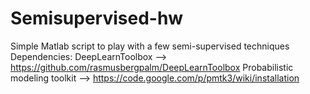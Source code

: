 # Semisupervised-hw
Simple Matlab script to play with a few semi-supervised techniques
Dependencies:
DeepLearnToolbox --> https://github.com/rasmusbergpalm/DeepLearnToolbox
Probabilistic modeling toolkit --> https://code.google.com/p/pmtk3/wiki/installation
